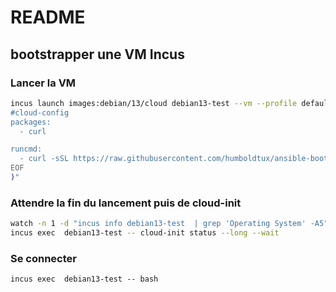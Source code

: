 # README

## bootstrapper une VM Incus

### Lancer la VM

```bash
incus launch images:debian/13/cloud debian13-test --vm --profile default --config=cloud-init.user-data="$(cat <<EOF
#cloud-config
packages:
  - curl

runcmd:
  - curl -sSL https://raw.githubusercontent.com/humboldtux/ansible-bootstrap/main/bootstrap-ansible.sh | bash
EOF
)"
```

### Attendre la fin du lancement puis de cloud-init

```bash
watch -n 1 -d "incus info debian13-test  | grep 'Operating System' -A5"
incus exec  debian13-test -- cloud-init status --long --wait
```

### Se connecter

```
incus exec  debian13-test -- bash
```
